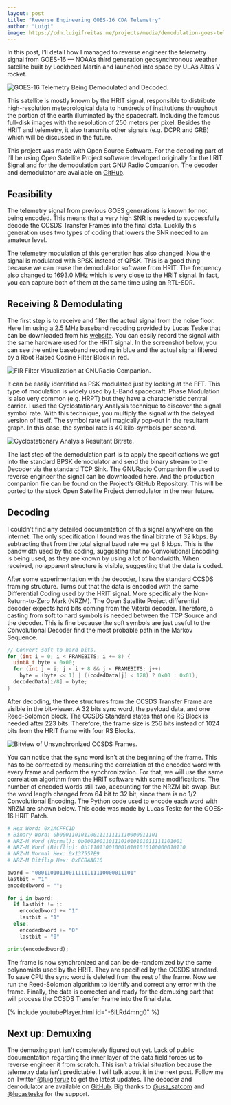 ```yaml
---
layout: post
title: "Reverse Engineering GOES-16 CDA Telemetry"
author: "Luigi"
image: https://cdn.luigifreitas.me/projects/media/demodulation-goes-telemetry.png
---
```


In this post, I’ll detail how I managed to reverse engineer the telemetry signal from GOES-16 — NOAA’s third generation geosynchronous weather satellite built by Lockheed Martin and launched into space by ULA’s Altas V rocket. 

![GOES-16 Telemetry Being Demodulated and Decoded.](https://cdn.luigifreitas.me/projects/media/demodulation-goes-telemetry.png)

This satellite is mostly known by the HRIT signal, responsible to distribute high-resolution meteorological data to hundreds of institutions throughout the portion of the earth illuminated by the spacecraft. Including the famous full-disk images with the resolution of 250 meters per pixel. Besides the HRIT and telemetry, it also transmits other signals (e.g. DCPR and GRB) which will be discussed in the future.

This project was made with Open Source Software. For the decoding part of I’ll be using Open Satellite Project software developed originally for the LRIT Signal and for the demodulation part GNU Radio Companion. The decoder and demodulator are available on [GitHub](https://github.com/opensatelliteproject/tlmdemod).

## Feasibility 
The telemetry signal from previous GOES generations is known for not being encoded. This means that a very high SNR is needed to successfully decode the CCSDS Transfer Frames into the final data. Luckily this generation uses two types of coding that lowers the SNR needed to an amateur level. 

The telemetry modulation of this generation has also changed. Now the signal is modulated with BPSK instead of QPSK. This is a good thing because we can reuse the demodulator software from HRIT. The frequency also changed to 1693.0 MHz which is very close to the HRIT signal. In fact, you can capture both of them at the same time using an RTL-SDR.

## Receiving & Demodulating
The first step is to receive and filter the actual signal from the noise floor. Here I’m using a 2.5 MHz baseband recoding provided by Lucas Teske that can be downloaded from his [website](http://www.teske.net.br/lucas/basebands/). You can easily record the signal with the same hardware used for the HRIT signal. In the screenshot below, you can see the entire baseband recoding in blue and the actual signal filtered by a Root Raised Cosine Filter Block in red.

![FIR Filter Visualization at GNURadio Companion.](https://cdn.luigifreitas.me/projects/media/rrc-filter-goes-telemetry.png)

It can be easily identified as PSK modulated just by looking at the FFT. This type of modulation is widely used by L-Band spacecraft. Phase Modulation is also very common (e.g. HRPT) but they have a characteristic central carrier. I used the Cyclostationary Analysis technique to discover the signal symbol rate. With this technique, you multiply the signal with the delayed version of itself. The symbol rate will magically pop-out in the resultant graph. In this case, the symbol rate is 40 kilo-symbols per second.

![Cyclostationary Analysis Resultant Bitrate.](https://cdn.luigifreitas.me/projects/media/bitrate-goes-telemetry.png)

The last step of the demodulation part is to apply the specifications we got into the standard BPSK demodulator and send the binary stream to the Decoder via the standard TCP Sink. The GNURadio Companion file used to reverse engineer the signal can be downloaded here. And the production companion file can be found on the Project’s GitHub Repository. This will be ported to the stock Open Satellite Project demodulator in the near future.

## Decoding
I couldn’t find any detailed documentation of this signal anywhere on the internet. The only specification I found was the final bitrate of 32 kbps. By subtracting that from the total signal baud rate we get 8 kbps. This is the bandwidth used by the coding, suggesting that no Convolutional Encoding is being used, as they are known by using a lot of bandwidth. When received, no apparent structure is visible, suggesting that the data is coded.

After some experimentation with the decoder, I saw the standard CCSDS framing structure. Turns out that the data is encoded with the same Differential Coding used by the HRIT signal. More specifically the Non-Return-to-Zero Mark (NRZM). The Open Satellite Project differential decoder expects hard bits coming from the Viterbi decoder. Therefore, a casting from soft to hard symbols is needed between the TCP Source and the decoder. This is fine because the soft symbols are just useful to the Convolutional Decoder find the most probable path in the Markov Sequence.

```c
// Convert soft to hard bits. 
for (int i = 0; i < FRAMEBITS; i += 8) {
  uint8_t byte = 0x00;
  for (int j = i; j < i + 8 && j < FRAMEBITS; j++)
    byte = (byte << 1) | ((codedData[j] < 128) ? 0x00 : 0x01);
  decodedData[i/8] = byte;
}      
```

After decoding, the three structures from the CCSDS Transfer Frame are visible in the bit-viewer. A 32 bits sync word, the payload data, and one Reed-Solomon block. The CCSDS Standard states that one RS Block is needed after 223 bits. Therefore, the frame size is 256 bits instead of 1024 bits from the HRIT frame with four RS Blocks.  

![Bitview of Unsynchronized CCSDS Frames.](https://cdn.luigifreitas.me/projects/media/unsync-bitview-goes-telemetry.png)

You can notice that the sync word isn’t at the beginning of the frame. This has to be corrected by measuring the correlation of the encoded word with every frame and perform the synchronization. For that, we will use the same correlation algorithm from the HRIT software with some modifications. The number of encoded words still two, accounting for the NRZM bit-swap. But the word length changed from 64 bit to 32 bit, since there is no 1/2 Convolutional Encoding. The Python code used to encode each word with NRZM are shown below. This code was made by Lucas Teske for the GOES-16 HRIT Patch. 

```python
# Hex Word: 0x1ACFFC1D
# Binary Word: 0b00011010110011111111110000011101
# NRZ-M Word (Normal): 0b00010011011101010101011111101001
# NRZ-M Word (Bitflip): 0b11101100100010101010100000010110
# NRZ-M Normal Hex: 0x137557E9
# NRZ-M Bitflip Hex: 0xEC8AA816

bword = "00011010110011111111110000011101"
lastbit = "1"
encodedbword = "";
 
for i in bword:
  if lastbit != i:
    encodedbword += "1"
    lastbit = "1"
  else:
    encodedbword += "0"
    lastbit = "0"

print(encodedbword);
```

The frame is now synchronized and can be de-randomized by the same polynomials used by the HRIT. They are specified by the CCSDS standard. To save CPU the sync word is deleted from the rest of the frame. Now we run the Reed-Solomon algorithm to identify and correct any error with the frame. Finally, the data is corrected and ready for the demuxing part that will process the CCSDS Transfer Frame into the final data. 

{% include youtubePlayer.html id="-6iLRd4mng0" %}

## Next up: Demuxing 
The demuxing part isn’t completely figured out yet. Lack of public documentation regarding the inner layer of the data field forces us to reverse engineer it from scratch. This isn’t a trivial situation because the telemetry data isn’t predictable. I will talk about it in the next post. Follow me on Twitter [@luigifcruz](https://twitter.com/luigifcruz) to get the latest updates. The decoder and demodulator are available on [GitHub](https://github.com/opensatelliteproject/tlmdemod). Big thanks to [@usa_satcom](https://twitter.com/usa_satcom?lang=en) and [@lucasteske](https://twitter.com/lucasteske?lang=en) for the support. 

